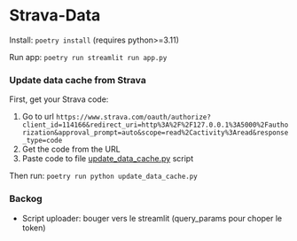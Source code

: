 Strava-Data
===

Install: `poetry install` (requires python>=3.11)

Run app: `poetry run streamlit run app.py`


### Update data cache from Strava

First, get your Strava code:

1. Go to url `https://www.strava.com/oauth/authorize?client_id=114166&redirect_uri=http%3A%2F%2F127.0.0.1%3A5000%2Fauthorization&approval_prompt=auto&scope=read%2Cactivity%3Aread&response_type=code`
2. Get the code from the URL
3. Paste code to file [update_data_cache.py](./update_data_cache.py) script

Then run: `poetry run python update_data_cache.py`


### Backog

- Script uploader: bouger vers le streamlit (query_params pour choper le token)
